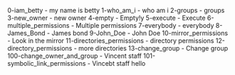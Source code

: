 0-iam_betty - my name is betty
1-who_am_i - who am i
2-groups - groups
3-new_owner - new owner
4-empty - Empty!y
5-execute - Execute
6-multiple_permissions - Multiple permissions
7-everybody - everybody
8-James_Bond - James bond
9-John_Doe - John Doe
10-mirror_permissions - Look in the mirror
11-directories_permissions - directory permissions
12-directory_permissions - more directories
13-change_group - Change group
100-change_owner_and_group - Vincent staff
101-symbolic_link_permissions - Vincebt staff hello
